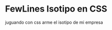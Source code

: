 # FewLines Isotipo en CSS

juguando con css arme el isotipo de mi empresa

<svg fill="none" viewBox="0 0 120 120" width="120" height="120" xmlns="http://www.w3.org/2000/svg">
  <foreignObject width="100%" height="100%">
     <div xmlns="http://www.w3.org/1999/xhtml">
        <style>
            .FL{
              width: 30px;
              height: 69px;
            }
            .F {
                position: relative;
                width: 100%;
                height: 100%;
                border-width: 21px 0 0 21px;
                border-style: solid;
                border-color: #3f51b5;
            }
            .F::before {
                content: "";
                position: absolute;
                width: 18px;
                height: 21px;
                left: 0;
                top: 21px;
                background: #3f51b5;
            }
            .F1:after {
                content: '';
                display: block;
                width: 0;
                height: 0;
                border: 15px solid transparent;
                border-right-color: white;
                position: absolute;
                top: -55%;
                left: -126.66%;
                transform: rotate(45deg);
            }
            .F2:after {
                content: '';
                display: block;
                width: 0;
                height: 0;
                border: 15px solid transparent;
                border-right-color: #3f51b5;
                position: absolute;
                top: 54px;
                left: -36px;
                transform: rotate(45deg);
            }
            .F3:after {
                content: '';
                display: block;
                width: 0;
                height: 0;
                border: 15px solid transparent;
                border-right-color: #3f51b5;
                position: absolute;
                top: -36px;
                left: 15px;
                transform: rotate(45deg);
            }
            
            .L {
                left:98%;
                top:-98%;
                position: relative;
                width: 100%;
                height: 100%;
                border-style: solid;
                border-color: #3f51b5;
                border-width: 0 21px 21px 0;
            }
            
            .L::after {
                content: "";
                position: absolute;
                bottom: 0;
                right: left;
                width: 21px;
                height: 0px;
                background: #3f51b5;
            }
            .L1:after {
                content: '';
                display: block;
                width: 0;
                height: 0;
                border: 15px solid transparent;
                border-right-color: white;
                position: absolute;
                top: 77px;
                left: 39px;
                transform: rotate(-135deg);
            }
            .L2:after {
                content: '';
                display: block;
                width: 0;
                height: 0;
                border: 15px solid transparent;
                border-right-color: #3f51b5;
                position: absolute;
                top: 75px;
                left: -15px;
                transform: rotate(-135deg);
            }
            .L3:after {
                content: '';
                display: block;
                width: 0;
                height: 0;
                border: 15px solid transparent;
                border-right-color: #3f51b5;
                position: absolute;
                top: -15px;
                left: 36px;
                transform: rotate(-135deg);
            }
        </style>
        <div class="FL">
            <div class="F">
              <div class="F1"></div>
              <div class="F2"></div>
              <div class="F3"></div>
            </div>
            <div class="L">
              <div class="L1"></div>
              <div class="L2"></div>
              <div class="L3"></div>
            </div>
        </div>
       </div>
      </foreignObject>
</svg>
